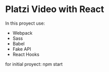 # Platzi Video with React

In this proyect use:
- Webpack
- Sass
- Babel
- Fake API
- React Hooks

for initial proyect:
 npm start
